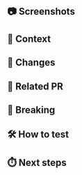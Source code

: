 ## :camera: Screenshots
<!-- Show us what you've changed, we love images. -->

## :page_facing_up: Context
<!-- Why did you change something? Is there an [issue](https://github.com/Rishit-dagli/MakeCode-Android/issues) to link here? Or an external link? -->

## :pencil: Changes
<!-- Which code did you change? How? -->

## :paperclip: Related PR
<!-- PR that blocks this one, or the ones blocked by this PR -->

## :no_entry_sign: Breaking
<!-- Is there something breaking the API? Any class or method signature changed? -->

## :hammer_and_wrench: How to test
<!-- Is there a special case to test your changes? -->

## :stopwatch: Next steps
<!-- Do we have to plan something else after the merge? -->
